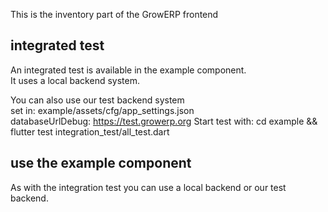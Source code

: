 This is the inventory part of the GrowERP frontend

## integrated test
An integrated test is available in the example component.  
It uses a local backend system.

You can also use our test backend system   
    set in: example/assets/cfg/app_settings.json  
        databaseUrlDebug: https://test.growerp.org
Start test with: cd example && flutter test integration_test/all_test.dart

## use the example component
As with the integration test you can use a local backend or our test backend.

